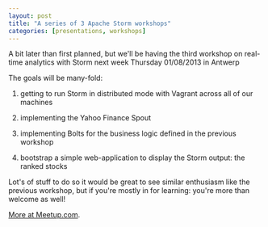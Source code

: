 ```yaml
---
layout: post
title: "A series of 3 Apache Storm workshops"
categories: [presentations, workshops]
---
```


A bit later than first planned, but we'll be having the third workshop on real-time analytics with Storm next week Thursday 01/08/2013 in Antwerp

The goals will be many-fold:

1) getting to run Storm in distributed mode with Vagrant across all of our machines

2) implementing the Yahoo Finance Spout

3) implementing Bolts for the business logic defined in the previous workshop

4) bootstrap a simple web-application to display the Storm output: the ranked stocks

Lot's of stuff to do so it would be great to see similar enthusiasm like the previous workshop, but if you're mostly in for learning: you're more than welcome as well!

[More at Meetup.com](https://www.meetup.com/bigdatabe/events/131008082/).